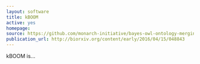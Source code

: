 ```yaml
---
layout: software
title: kBOOM
active: yes
homepage: 
source: https://github.com/monarch-initiative/bayes-owl-ontology-merging
publication_url: http://biorxiv.org/content/early/2016/04/15/048843
---
```


kBOOM is...
